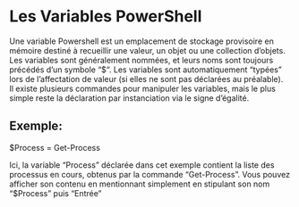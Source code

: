 # Les Variables PowerShell

Une variable Powershell est un emplacement de stockage provisoire en mémoire destiné à recueillir une valeur, un objet ou une collection d’objets.  
Les variables sont généralement nommées, et leurs noms sont toujours précédés d’un symbole “$“. 
Les variables sont automatiquement “typées” lors de l’affectation de valeur (si elles ne sont pas déclarées au préalable).  
Il existe plusieurs commandes pour manipuler les variables, mais le plus simple reste la déclaration par instanciation via le signe d’égalité.

## Exemple:

$Process = Get-Process

Ici, la variable “Process” déclarée dans cet exemple contient la liste des processus en cours, obtenus par la commande “Get-Process”. Vous pouvez afficher son contenu en mentionnant simplement en stipulant son nom “$Process” puis “Entrée”
